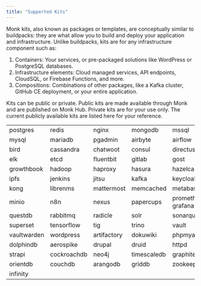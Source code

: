 ```yaml
---
title: "Supported Kits"
---
```


Monk kits, also known as packages or templates, are conceptually similar to
buildpacks: they are what allow you to build and deploy your application
and infrastructure. Unlike buildpacks, kits are for any infrastructure component
such as:

1. Containers: Your services, or pre-packaged solutions like WordPress or PostgreSQL databases.
2. Infrastructure elements: Cloud managed services, API endpoints, CloudSQL, or Firebase Functions, and more.
3. Compositions: Combinations of other packages, like a Kafka cluster, GitHub CE deployment, or your entire application.

Kits can be public or private. Public kits are made available through Monk and are
published on Monk Hub. Private kits are for your use only. The current publicly available
kits are listed here for your reference.

<table>
<tbody>
  <tr>
    <td>postgres</td>
    <td>redis</td>
    <td>nginx</td>
    <td>mongodb</td>
    <td>mssql</td>
  </tr>
  <tr>
    <td>mysql</td>
    <td>mariadb</td>
    <td>pgadmin</td>
    <td>airbyte</td>
    <td>airflow</td>
  </tr>
  <tr>
    <td>bird</td>
    <td>cassandra</td>
    <td>chatwoot</td>
    <td>consul</td>
    <td>directus</td>
  </tr>
  <tr>
    <td>elk</td>
    <td>etcd</td>
    <td>fluentbit</td>
    <td>gitlab</td>
    <td>gost</td>
  </tr>
  <tr>
    <td>growthbook</td>
    <td>hadoop</td>
    <td>haproxy</td>
    <td>hasura</td>
    <td>hazelcast</td>
  </tr>
  <tr>
    <td>ipfs</td>
    <td>jenkins</td>
    <td>jitsu</td>
    <td>kafka</td>
    <td>keycloak</td>
  </tr>
  <tr>
    <td>kong</td>
    <td>librenms</td>
    <td>mattermost</td>
    <td>memcached</td>
    <td>metabase</td>
  </tr>
  <tr>
    <td>minio</td>
    <td>n8n</td>
    <td>nexus</td>
    <td>papercups</td>
    <td>prometheus-grafana</td>
  </tr>
  <tr>
    <td>questdb</td>
    <td>rabbitmq</td>
    <td>radicle</td>
    <td>solr</td>
    <td>sonarqube</td>
  </tr>
  <tr>
    <td>superset</td>
    <td>tensorflow</td>
    <td>tig</td>
    <td>trino</td>
    <td>vault</td>
  </tr>
  <tr>
    <td>vaultwarden</td>
    <td>wordpress</td>
    <td>artifactory</td>
    <td>dokuwiki</td>
    <td>phpmyadmin</td>
  </tr>
  <tr>
    <td>dolphindb</td>
    <td>aerospike</td>
    <td>drupal</td>
    <td>druid</td>
    <td>httpd</td>
  </tr>
  <tr>
    <td>strapi</td>
    <td>cockroachdb</td>
    <td>neo4j</td>
    <td>timescaledb</td>
    <td>graphite</td>
  </tr>
  <tr>
    <td>orientdb</td>
    <td>couchdb</td>
    <td>arangodb</td>
    <td>griddb</td>
    <td>zookeeper</td>
  </tr>
  <tr>
    <td>infinity</td>
    <td></td>
    <td></td>
    <td></td>
    <td></td>
  </tr>
</tbody>
</table>

